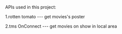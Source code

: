 APIs used in this project:

  1.rotten tomato --- get movies's poster
  
  2.tms OnConnect --- get movies on show in local area
  
  
